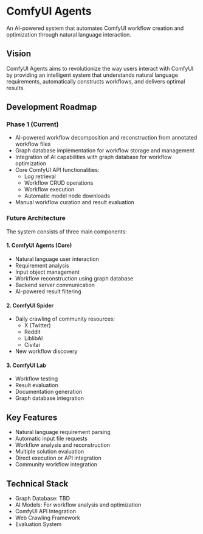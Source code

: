 # ComfyUI Agents

An AI-powered system that automates ComfyUI workflow creation and optimization through natural language interaction.

## Vision

ComfyUI Agents aims to revolutionize the way users interact with ComfyUI by providing an intelligent system that understands natural language requirements, automatically constructs workflows, and delivers optimal results.

## Development Roadmap

### Phase 1 (Current)
- AI-powered workflow decomposition and reconstruction from annotated workflow files
- Graph database implementation for workflow storage and management
- Integration of AI capabilities with graph database for workflow optimization
- Core ComfyUI API functionalities:
  - Log retrieval
  - Workflow CRUD operations
  - Workflow execution
  - Automatic model node downloads
- Manual workflow curation and result evaluation

### Future Architecture

The system consists of three main components:

#### 1. ComfyUI Agents (Core)
- Natural language user interaction
- Requirement analysis
- Input object management
- Workflow reconstruction using graph database
- Backend server communication
- AI-powered result filtering

#### 2. ComfyUI Spider
- Daily crawling of community resources:
  - X (Twitter)
  - Reddit
  - LiblibAI
  - Civitai
- New workflow discovery

#### 3. ComfyUI Lab
- Workflow testing
- Result evaluation
- Documentation generation
- Graph database integration

## Key Features

- Natural language requirement parsing
- Automatic input file requests
- Workflow analysis and reconstruction
- Multiple solution evaluation
- Direct execution or API integration
- Community workflow integration

## Technical Stack

- Graph Database: TBD
- AI Models: For workflow analysis and optimization
- ComfyUI API Integration
- Web Crawling Framework
- Evaluation System 